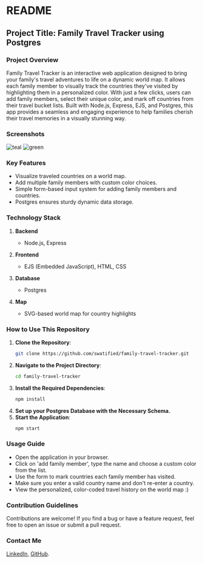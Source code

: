 # README

## Project Title: Family Travel Tracker using Postgres

### Project Overview
Family Travel Tracker is an interactive web application designed to bring your family's travel adventures to life on a dynamic world map. It allows each family member to visually track the countries they've visited by highlighting them in a personalized color. With just a few clicks, users can add family members, select their unique color, and mark off countries from their travel bucket lists. Built with Node.js, Express, EJS, and Postgres, this app provides a seamless and engaging experience to help families cherish their travel memories in a visually stunning way.

### Screenshots
![teal](https://i.ibb.co/HdspGKN/Screenshot-2024-09-22-182411.png)
![green](https://i.ibb.co/H2R4LfW/Screenshot-2024-09-22-181747.png)

### Key Features
- Visualize traveled countries on a world map.
- Add multiple family members with custom color choices.
- Simple form-based input system for adding family members and countries.
- Postgres ensures sturdy dynamic data storage.

### Technology Stack
1. **Backend**
   - Node.js, Express

2. **Frontend**
   - EJS (Embedded JavaScript), HTML, CSS

3. **Database**
   - Postgres

4. **Map**
   - SVG-based world map for country highlights


### How to Use This Repository

1. **Clone the Repository**: 
   ```bash
   git clone https://github.com/swatified/family-travel-tracker.git
   ```
2. **Navigate to the Project Directory**: 
   ```bash
   cd family-travel-tracker
   ```
3. **Install the Required Dependencies**: 
   ```bash
   npm install
   ```
4. **Set up your Postgres Database with the Necessary Schema.**
5. **Start the Application**:
   ```bash
   npm start
   ```

### Usage Guide
- Open the application in your browser.
- Click on 'add family member', type the name and choose a custom color from the list.
- Use the form to mark countries each family member has visited.
- Make sure you enter a valid country name and don't re-enter a country.
- View the personalized, color-coded travel history on the world map :)
  

### Contribution Guidelines
Contributions are welcome! If you find a bug or have a feature request, feel free to open an issue or submit a pull request.

### Contact Me
[LinkedIn](https://www.linkedin.com/in/dev-swati/), [GitHub](https://github.com/swatified/).

